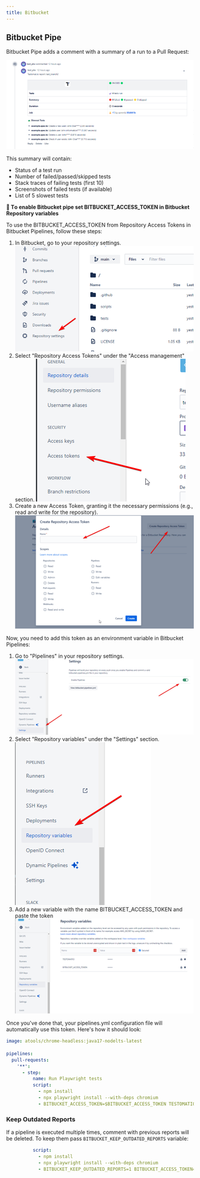 ```yaml
---
title: Bitbucket
---
```


## Bitbucket Pipe

Bitbucket Pipe adds a comment with a summary of a run to a Pull Request:

![](./images/bitbucket.png)

This summary will contain:

- Status of a test run
- Number of failed/passed/skipped tests
- Stack traces of failing tests (first 10)
- Screenshots of failed tests (if available)
- List of 5 slowest tests

**🔌  Тo enable Bitbucket pipe set BITBUCKET_ACCESS_TOKEN in Bitbucket Repository variables**

To use the BITBUCKET_ACCESS_TOKEN from Repository Access Tokens in Bitbucket Pipelines, follow these steps:

1. In Bitbucket, go to your repository settings.
![Step 1](./images/bbk-1.png)
2. Select "Repository Access Tokens" under the "Access management" section.
![Step 2](./images/bbk-2.png)
3. Create a new Access Token, granting it the necessary permissions (e.g., read and write for the repository).
![Step 3](./images/bbk-3.png)

Now, you need to add this token as an environment variable in Bitbucket Pipelines:

1. Go to "Pipelines" in your repository settings.
![Step 4](./images/bbk-4.png)
2. Select "Repository variables" under the "Settings" section.
![Step 5](./images/bbk-5.png)
3. Add a new variable with the name BITBUCKET_ACCESS_TOKEN and paste the token
![Step 6](./images/bbk-6.png)

Once you've done that, your pipelines.yml configuration file will automatically use this token. Here's how it should look:
```yaml
image: atools/chrome-headless:java17-nodelts-latest

pipelines:
  pull-requests:
    '**':
      - step:
          name: Run Playwright tests
          script:
            - npm install
            - npx playwright install --with-deps chromium
            - BITBUCKET_ACCESS_TOKEN=$BITBUCKET_ACCESS_TOKEN TESTOMATIO=$TESTOMATIO npx playwright test
```

### Keep Outdated Reports

If a pipeline is executed multiple times, comment with previous reports will be deleted. To keep them pass `BITBUCKET_KEEP_OUTDATED_REPORTS` variable:

```yaml
          script:
            - npm install
            - npx playwright install --with-deps chromium
            - BITBUCKET_KEEP_OUTDATED_REPORTS=1 BITBUCKET_ACCESS_TOKEN=$BITBUCKET_ACCESS_TOKEN TESTOMATIO=$TESTOMATIO npx playwright test
```

